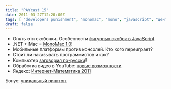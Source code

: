 ```yaml
---
title: "PAYcast 15"
date: 2011-03-27T12:20:00Z
tags: [ "developers punishment", "monomac", "mono", "javascript", "центр речевых технологий", "yandex", "curly braces", "math", "consoles", "PAYcast", "mobile games", "youtube" ]
draft: false
---
```

<ul>
<li>Опять эти скобочки. Особенности <a href="http://encosia.com/2011/03/21/in-javascript-curly-brace-placement-matters-an-example/" target="_blank">фигурных скобок в JavaScript</a></li>
<li>.NET + Mac = <a href="http://tirania.org/monomac/archive/2011/Mar-17.html" target="_blank">MonoMac 1.0</a>!</li>
<li>Мобильные платформы против консолей. Кто кого переиграет?</li>
<li>Стоит ли наказывать программистов и как?</li>
<li>Компьютер <a href="http://demo.speechpro.com/demo/" target="_blank">заговорил по-русски</a>!</li>
<li>Обработка видео в YouTube: <a href="http://habrahabr.ru/blogs/google/116002/" target="_blank">новые возможности</a></li>
<li>Яндекс: <a href="http://imat2011.yandex.ru/" target="_blank">Интернет-Математика 2011</a></li>
</ul>
<p>Бонус: <a href="/downloads/Ringtone.mp3" target="_blank">уникальный рингтон</a>.</p>

     